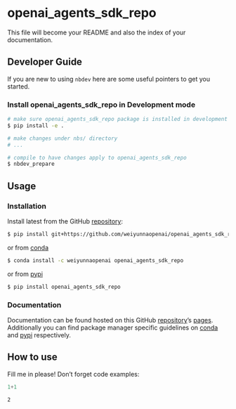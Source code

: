 # openai_agents_sdk_repo


<!-- WARNING: THIS FILE WAS AUTOGENERATED! DO NOT EDIT! -->

This file will become your README and also the index of your
documentation.

## Developer Guide

If you are new to using `nbdev` here are some useful pointers to get you
started.

### Install openai_agents_sdk_repo in Development mode

``` sh
# make sure openai_agents_sdk_repo package is installed in development mode
$ pip install -e .

# make changes under nbs/ directory
# ...

# compile to have changes apply to openai_agents_sdk_repo
$ nbdev_prepare
```

## Usage

### Installation

Install latest from the GitHub
[repository](https://github.com/weiyunnaopenai/openai_agents_sdk_repo):

``` sh
$ pip install git+https://github.com/weiyunnaopenai/openai_agents_sdk_repo.git
```

or from
[conda](https://anaconda.org/weiyunnaopenai/openai_agents_sdk_repo)

``` sh
$ conda install -c weiyunnaopenai openai_agents_sdk_repo
```

or from [pypi](https://pypi.org/project/openai_agents_sdk_repo/)

``` sh
$ pip install openai_agents_sdk_repo
```

### Documentation

Documentation can be found hosted on this GitHub
[repository](https://github.com/weiyunnaopenai/openai_agents_sdk_repo)’s
[pages](https://weiyunnaopenai.github.io/openai_agents_sdk_repo/).
Additionally you can find package manager specific guidelines on
[conda](https://anaconda.org/weiyunnaopenai/openai_agents_sdk_repo) and
[pypi](https://pypi.org/project/openai_agents_sdk_repo/) respectively.

## How to use

Fill me in please! Don’t forget code examples:

``` python
1+1
```

    2
